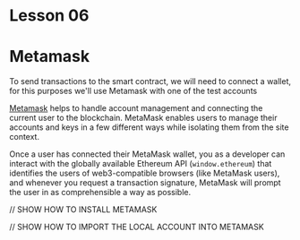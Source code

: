 # Lesson 06

# Metamask

To send transactions to the smart contract, we will need to connect a wallet, for this purposes we'll use Metamask with one of the test accounts

[Metamask](https://metamask.io/download.html) helps to handle account management and connecting the current user to the blockchain. MetaMask enables users to manage their accounts and keys in a few different ways while isolating them from the site context.

Once a user has connected their MetaMask wallet, you as a developer can interact with the globally available Ethereum API (`window.ethereum`) that identifies the users of web3-compatible browsers (like MetaMask users), and whenever you request a transaction signature, MetaMask will prompt the user in as comprehensible a way as possible.

// SHOW HOW TO INSTALL METAMASK

// SHOW HOW TO IMPORT THE LOCAL ACCOUNT INTO METAMASK

